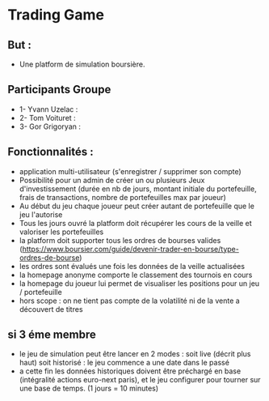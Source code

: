 # Trading Game

## But : 

* Une platform de simulation boursière.


## Participants Groupe
* 1- Yvann Uzelac : 
* 2- Tom Voituret : 
* 3- Gor Grigoryan :



## Fonctionnalités : 
 
 * application multi-utilisateur (s'enregistrer / supprimer son compte)
 * Possibilité pour un admin de créer un ou plusieurs Jeux d'investissement (durée en nb de jours, montant initiale du portefeuille, frais de transactions, nombre de portefeuilles max par joueur)
 * Au début du jeu chaque joueur peut créer autant de portefeuille que le jeu l'autorise
 * Tous les jours ouvré la platform doit récupérer les cours de la veille et valoriser les portefeuilles
 * la platform doit supporter tous les ordres de bourses valides (https://www.boursier.com/guide/devenir-trader-en-bourse/type-ordres-de-bourse)
 * les ordres sont évalués une fois les données de la veille actualisées  
 * la homepage anonyme comporte le classement des tournois en cours
 * la homepage du joueur lui permet de visualiser les positions pour un jeu / portefeuille 
 * hors scope : on ne tient pas compte de la volatilité ni de la vente a découvert de titres

 
 
## si 3 éme membre

 * le jeu de simulation peut être lancer en 2 modes : soit live (décrit plus haut) soit historisé : le jeu commence a une date dans le passé
 * a cette fin les données historiques doivent être préchargé en base (intégralité actions euro-next paris), et le jeu configurer pour tourner sur une base de temps. (1 jours = 10 minutes)
